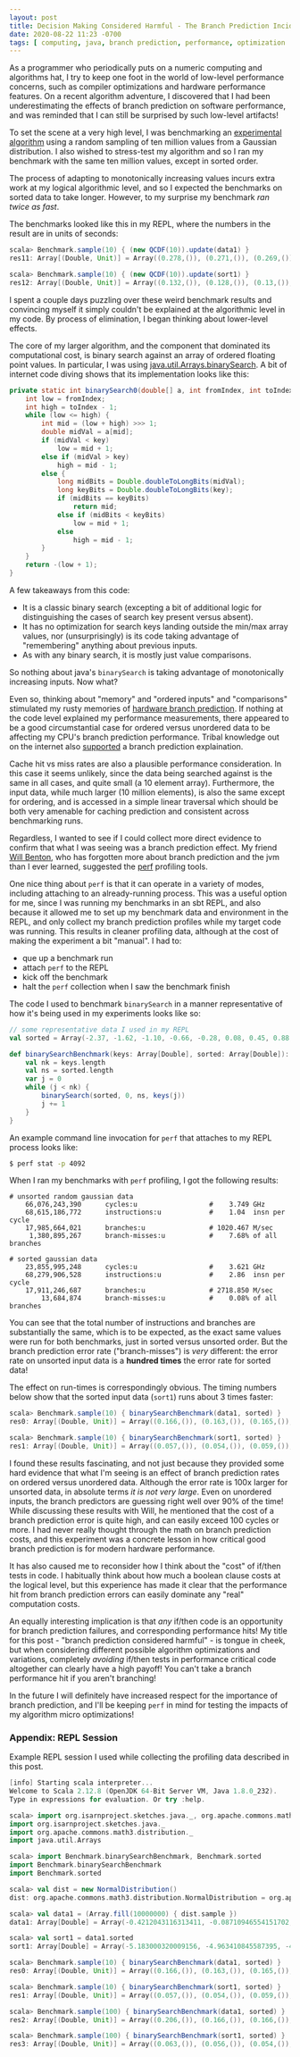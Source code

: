 ```yaml
---
layout: post
title: Decision Making Considered Harmful - The Branch Prediction Incident of August 2020
date: 2020-08-22 11:23 -0700
tags: [ computing, java, branch prediction, performance, optimization  ]
---
```


As a programmer who periodically puts on a numeric computing and algorithms hat,
I try to keep one foot in the world of low-level performance concerns,
such as compiler optimizations and hardware performance features.
On a recent algorithm adventure, I discovered that I had been underestimating the effects of branch prediction on software performance,
and was reminded that I can still be surprised by such low-level artifacts!

To set the scene at a very high level, I was benchmarking an
[experimental algorithm](https://github.com/erikerlandson/isarn-sketches/blob/blog-2020-08/isarn-sketches-java/src/main/java/org/isarnproject/sketches/java/QCDF.java#L84)
using a random sampling of ten million values from a Gaussian distribution.
I also wished to stress-test my algorithm and so I ran my benchmark with the same ten million values, except in sorted order.

The process of adapting to monotonically increasing values incurs extra work at my logical algorithmic level,
and so I expected the benchmarks on sorted data to take longer.
However, to my surprise my benchmark _ran twice as fast_.

The benchmarks looked like this in my REPL,
where the numbers in the result are in units of seconds:
```scala
scala> Benchmark.sample(10) { (new QCDF(10)).update(data1) }
res11: Array[(Double, Unit)] = Array((0.278,()), (0.271,()), (0.269,()), (0.268,()), (0.275,()), (0.271,()), (0.272,()), (0.279,()), (0.276,()), (0.285,()))

scala> Benchmark.sample(10) { (new QCDF(10)).update(sort1) }
res12: Array[(Double, Unit)] = Array((0.132,()), (0.128,()), (0.13,()), (0.13,()), (0.131,()), (0.132,()), (0.132,()), (0.13,()), (0.131,()), (0.129,()))
```

I spent a couple days puzzling over these weird benchmark results and convincing myself it simply couldn't be explained at the algorithmic level in my code.
By process of elimination, I began thinking about lower-level effects.

The core of my larger algorithm, and the component that dominated its computational cost,
is binary search against an array of ordered floating point values.
In particular, I was using
[java.util.Arrays.binarySearch](https://docs.oracle.com/en/java/javase/11/docs/api/java.base/java/util/Arrays.html#binarySearch%28double%5B%5D,int,int,double%29).
A bit of internet code diving shows that its implementation looks like this:

```java
private static int binarySearch0(double[] a, int fromIndex, int toIndex, double key) {
    int low = fromIndex;
    int high = toIndex - 1;
    while (low <= high) {
        int mid = (low + high) >>> 1;
        double midVal = a[mid];
        if (midVal < key)
            low = mid + 1;
        else if (midVal > key)
            high = mid - 1;
        else {
            long midBits = Double.doubleToLongBits(midVal);
            long keyBits = Double.doubleToLongBits(key);
            if (midBits == keyBits)
                return mid;
            else if (midBits < keyBits)
                low = mid + 1;
            else
                high = mid - 1;
        }
    }
    return -(low + 1);
}
```

A few takeaways from this code:
- It is a classic binary search (excepting a bit of additional logic for distinguishing the cases of search key present versus absent).
- It has no optimization for search keys landing outside the min/max array values,
nor (unsurprisingly) is its code taking advantage of "remembering" anything about
previous inputs.
- As with any binary search, it is mostly just value comparisons.

So nothing about java's `binarySearch` is taking advantage of monotonically increasing inputs.
Now what?

Even so, thinking about "memory" and "ordered inputs" and "comparisons" stimulated my rusty memories of
[hardware branch prediction](https://en.wikipedia.org/wiki/Branch_predictor).
If nothing at the code level explained my performance measurements,
there appeared to be a good circumstantial case for ordered versus unordered data to be affecting my CPU's branch prediction performance.
Tribal knowledge out on the internet also
[supported](https://stackoverflow.com/questions/11227809/why-is-processing-a-sorted-array-faster-than-processing-an-unsorted-array)
a branch prediction explaination.

Cache hit vs miss rates are also a plausible performance consideration.
In this case it seems unlikely, since the data being searched against is the same in all cases, and quite small (a 10 element array).
Furthermore, the input data, while much larger (10 million elements), is also the same except for ordering,
and is accessed in a simple linear traversal which should be both very amenable for caching prediction and consistent across benchmarking runs.

Regardless, I wanted to see if I could collect more direct evidence to confirm that what I was seeing was a branch prediction effect.
My friend
[Will Benton](https://mu.willb.io/),
who has forgotten more about branch prediction and the jvm than I ever learned, suggested the
[perf](https://en.wikipedia.org/wiki/Perf_%28Linux%29)
profiling tools.

One nice thing about `perf` is that it can operate in a variety of modes, including attaching to an already-running process.
This was a useful option for me, since I was running my benchmarks in an sbt REPL,
and also because it allowed me to set up my benchmark data and environment in the REPL,
and only collect my branch prediction profiles while my target code was running.
This results in cleaner profiling data, although at the cost of making the experiment a bit "manual".
I had to:
- que up a benchmark run
- attach `perf` to the REPL
- kick off the benchmark
- halt the `perf` collection when I saw the benchmark finish

The code I used to benchmark `binarySearch` in a manner representative of how it's being used in my experiments looks like so:

```scala
// some representative data I used in my REPL
val sorted = Array(-2.37, -1.62, -1.10, -0.66, -0.28, 0.08, 0.45, 0.88, 1.42, 2.19)

def binarySearchBenchmark(keys: Array[Double], sorted: Array[Double]): Unit = {
    val nk = keys.length
    val ns = sorted.length
    var j = 0
    while (j < nk) {
        binarySearch(sorted, 0, ns, keys(j))
        j += 1
    }
}
```

An example command line invocation for `perf` that attaches to my REPL process looks like:

```bash
$ perf stat -p 4092
```

When I ran my benchmarks with `perf` profiling, I got the following results:

```
# unsorted random gaussian data
    66,076,243,390      cycles:u                  #    3.749 GHz                    
    68,615,186,772      instructions:u            #    1.04  insn per cycle         
    17,985,664,021      branches:u                # 1020.467 M/sec                  
     1,380,895,267      branch-misses:u           #    7.68% of all branches

# sorted gaussian data
    23,855,995,248      cycles:u                  #    3.621 GHz                    
    68,279,906,528      instructions:u            #    2.86  insn per cycle         
    17,911,246,687      branches:u                # 2718.850 M/sec                  
        13,684,874      branch-misses:u           #    0.08% of all branches        
```

You can see that the total number of instructions and branches are substantially the same,
which is to be expected, as the exact same values were run for both benchmarks, just in sorted versus unsorted order.
But the branch prediction error rate ("branch-misses") is _very_ different:
the error rate on unsorted input data is a **hundred times** the error rate for sorted data!

The effect on run-times is correspondingly obvious.
The timing numbers below show that the sorted input data (`sort1`) runs about 3 times faster:
```scala
scala> Benchmark.sample(10) { binarySearchBenchmark(data1, sorted) }
res0: Array[(Double, Unit)] = Array((0.166,()), (0.163,()), (0.165,()), (0.164,()), (0.164,()), (0.165,()), (0.164,()), (0.164,()), (0.164,()), (0.166,()))

scala> Benchmark.sample(10) { binarySearchBenchmark(sort1, sorted) }
res1: Array[(Double, Unit)] = Array((0.057,()), (0.054,()), (0.059,()), (0.054,()), (0.054,()), (0.054,()), (0.054,()), (0.054,()), (0.056,()), (0.054,()))
```

I found these results fascinating, and not just because they provided some hard evidence that what I'm seeing is an effect of branch prediction rates on ordered versus unordered data.
Although the error rate is 100x larger for unsorted data, in absolute terms _it is not very large_.
Even on unordered inputs, the branch predictors are guessing right well over 90% of the time!
While discussing these results with Will, he mentioned that the cost of a branch prediction error is quite high,
and can easily exceed 100 cycles or more.
I had never really thought through the math on branch prediction costs,
and this experiment was a concrete lesson in how critical good branch prediction is for modern hardware performance.

It has also caused me to reconsider how I think about the "cost" of if/then tests in code.
I habitually think about how much a boolean clause costs at the logical level,
but this experience has made it clear that the performance hit from branch prediction errors can easily dominate any "real" computation costs.

An equally interesting implication is that _any_ if/then code is an opportunity for branch prediction failures,
and corresponding performance hits!
My title for this post - "branch prediction considered harmful" - is tongue in cheek,
but when considering different possible algorithm optimizations and variations,
completely _avoiding_ if/then tests in performance critical code altogether can clearly have a high payoff!
You can't take a branch performance hit if you aren't branching!

In the future I will definitely have increased respect for the importance of branch prediction, and
I'll be keeping `perf` in mind for testing the impacts of my algorithm micro optimizations!

### Appendix: REPL Session

Example REPL session I used while collecting the profiling data described in this post.

```scala
[info] Starting scala interpreter...
Welcome to Scala 2.12.8 (OpenJDK 64-Bit Server VM, Java 1.8.0_232).
Type in expressions for evaluation. Or try :help.

scala> import org.isarnproject.sketches.java._, org.apache.commons.math3.distribution._, java.util.Arrays
import org.isarnproject.sketches.java._
import org.apache.commons.math3.distribution._
import java.util.Arrays

scala> import Benchmark.binarySearchBenchmark, Benchmark.sorted
import Benchmark.binarySearchBenchmark
import Benchmark.sorted

scala> val dist = new NormalDistribution()
dist: org.apache.commons.math3.distribution.NormalDistribution = org.apache.commons.math3.distribution.NormalDistribution@2e4cab3

scala> val data1 = (Array.fill(10000000) { dist.sample })
data1: Array[Double] = Array(-0.4212043116313411, -0.08710946554151702, -0.8715699258940406, 0.18258993603751858, 1.6202520461169774, -1.0829132672235064, -0.10183053159274344, -1.7704471931083408, 0.06537721809664918, 0.4489025103455295, 1.451825799021764, 0.2539605776791365, 0.3144704891701215, -0.915937134358965, 1.1287538773134418, -1.5224783574089704, 0.20364567021356444, -0.05358925557797462, 1.7791123474673352, -1.02002549760057, -0.3186447688601013, -0.29900901035274124, -1.1364830460150654, 0.808126490299925, -0.18770051609181915, -1.8960508749530325, -0.4401736833702351, 1.2504457636261428, -0.3227823655320975, -0.23985606314007366, -1.0958686785628784, 0.765483097060797, 1.0558189751769567, -0.24442120924877686, -1.4069853663904506, -0.49414981345363...

scala> val sort1 = data1.sorted
sort1: Array[Double] = Array(-5.183000320009156, -4.963410845587395, -4.849957411514204, -4.773363802342855, -4.766727332884228, -4.763541482030958, -4.737617255946851, -4.733388405880019, -4.729197149737186, -4.725054967357706, -4.715725426893964, -4.713825891210208, -4.688676193805154, -4.679822229926074, -4.67675842259188, -4.664080520133231, -4.658765896497175, -4.646101496645823, -4.64405239484001, -4.636466832162827, -4.620863751279545, -4.609421490678068, -4.607022762150717, -4.596841931248354, -4.581339497590358, -4.579320172011298, -4.579016409552816, -4.577887574619456, -4.572114335473153, -4.571272051862831, -4.5689829552036505, -4.564198970696653, -4.537409853374507, -4.52673280716509, -4.520181249697995, -4.505261541887607, -4.500796838691936, -4.4...

scala> Benchmark.sample(10) { binarySearchBenchmark(data1, sorted) }
res0: Array[(Double, Unit)] = Array((0.166,()), (0.163,()), (0.165,()), (0.164,()), (0.164,()), (0.165,()), (0.164,()), (0.164,()), (0.164,()), (0.166,()))

scala> Benchmark.sample(10) { binarySearchBenchmark(sort1, sorted) }
res1: Array[(Double, Unit)] = Array((0.057,()), (0.054,()), (0.059,()), (0.054,()), (0.054,()), (0.054,()), (0.054,()), (0.054,()), (0.056,()), (0.054,()))

scala> Benchmark.sample(100) { binarySearchBenchmark(data1, sorted) }
res2: Array[(Double, Unit)] = Array((0.206,()), (0.166,()), (0.166,()), (0.169,()), (0.185,()), (0.176,()), (0.166,()), (0.167,()), (0.165,()), (0.166,()), (0.167,()), (0.166,()), (0.164,()), (0.167,()), (0.165,()), (0.165,()), (0.166,()), (0.167,()), (0.164,()), (0.167,()), (0.165,()), (0.165,()), (0.166,()), (0.165,()), (0.164,()), (0.166,()), (0.165,()), (0.165,()), (0.166,()), (0.18,()), (0.175,()), (0.173,()), (0.167,()), (0.166,()), (0.167,()), (0.164,()), (0.174,()), (0.177,()), (0.175,()), (0.178,()), (0.176,()), (0.168,()), (0.169,()), (0.166,()), (0.166,()), (0.165,()), (0.167,()), (0.164,()), (0.165,()), (0.165,()), (0.166,()), (0.165,()), (0.166,()), (0.165,()), (0.165,()), (0.164,()), (0.165,()), (0.165,()), (0.166,()), (0.165,()), (0.164,()), (0.1...

scala> Benchmark.sample(100) { binarySearchBenchmark(sort1, sorted) }
res3: Array[(Double, Unit)] = Array((0.063,()), (0.056,()), (0.054,()), (0.056,()), (0.055,()), (0.056,()), (0.056,()), (0.057,()), (0.06,()), (0.055,()), (0.055,()), (0.054,()), (0.061,()), (0.079,()), (0.06,()), (0.065,()), (0.071,()), (0.069,()), (0.063,()), (0.059,()), (0.057,()), (0.056,()), (0.057,()), (0.054,()), (0.056,()), (0.054,()), (0.055,()), (0.054,()), (0.055,()), (0.054,()), (0.055,()), (0.055,()), (0.056,()), (0.056,()), (0.054,()), (0.054,()), (0.054,()), (0.054,()), (0.054,()), (0.054,()), (0.054,()), (0.056,()), (0.054,()), (0.055,()), (0.054,()), (0.054,()), (0.053,()), (0.054,()), (0.054,()), (0.054,()), (0.053,()), (0.056,()), (0.054,()), (0.054,()), (0.054,()), (0.054,()), (0.055,()), (0.054,()), (0.054,()), (0.055,()), (0.054,()), (0.05...

```
